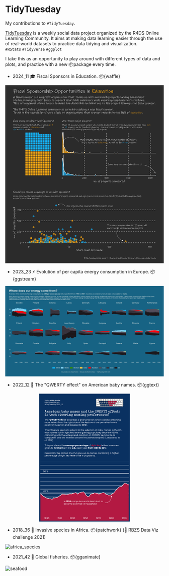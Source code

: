 # TidyTuesday
My contributions to `#TidyTuesday`.

[TidyTuesday](https://github.com/rfordatascience/tidytuesday) is a weekly social data project organized by the R4DS Online Learning Community. It aims at making data learning easier through the use of real-world datasets to practice data tidying and visualization.   
`#RStats` `#Tidyverse` `#ggplot`

I take this as an opportunity to play around with different types of data and plots, and practice with a new 📦package every time.<br>

- 2024_11 🎓 Fiscal Sponsors in Education. 📦{waffle}
  
![FS_Education](https://github.com/sPuntinG/TidyTuesday/blob/master/2024_11/Fiscal_Sponsors_combo.png)

- 2023_23 ⚡ Evolution of per capita energy consumption in Europe. 📦{ggstream}
  
![EU27_energy](2023_23/EU27EnergySourcePC.png)

- 2022_12 👶 The "QWERTY effect" on American baby names. 📦{ggtext}

<div style="text-align: center;">
  <img src="2022_12/USbabynames.png" alt="babynames" style="width: 30vw; margin: 0 auto;">
</div>

- 2018_36 🍃 Invasive species in Africa. 📦{patchwork} (🥉 RBZS Data Viz challenge 2021)

![africa_species](https://user-images.githubusercontent.com/88721301/138603459-bdd609da-9f9a-489a-8bcc-fc834656d1be.png)

- 2021_42 🎣 Global fisheries. 📦{gganimate}

![seafood](https://user-images.githubusercontent.com/88721301/144929719-f2fccd37-3c6c-470c-8ac0-5bd03a5d2f8e.gif)

